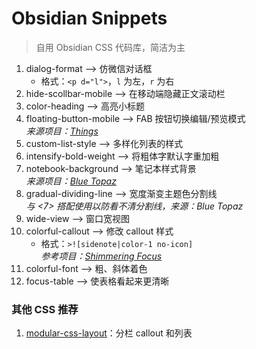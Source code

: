 # Obsidian Snippets
> 自用 Obsidian CSS 代码库，简洁为主

1. dialog-format --> 仿微信对话框
    - 格式：`<p d="l">`，`l` 为左，`r` 为右
2. hide-scollbar-mobile --> 在移动端隐藏正文滚动栏
3. color-heading --> 高亮小标题
4. floating-button-mobile --> FAB 按钮切换编辑/预览模式
<br>*来源项目：[Things](https://github.com/colineckert/obsidian-things)*
5. custom-list-style --> 多样化列表的样式
6. intensify-bold-weight --> 将粗体字默认字重加粗
7. notebook-background --> 笔记本样式背景
<br>*来源项目：[Blue Topaz](https://github.com/PKM-er/Blue-Topaz_Obsidian-css)*
8. gradual-dividing-line --> 宽度渐变主题色分割线
<br>*与 <7> 搭配使用以防看不清分割线，来源：Blue Topaz*
9. wide-view --> 窗口宽视图
10. colorful-callout --> 修改 callout 样式
    - 格式：`>![sidenote|color-1 no-icon]`
<br>*参考项目：[Shimmering Focus](https://github.com/chrisgrieser/shimmering-focus)*
11. colorful-font --> 粗、斜体着色
12. focus-table --> 使表格看起来更清晰

### 其他 CSS 推荐

1. [modular-css-layout](https://github.com/efemkay/obsidian-modular-css-layout)：分栏 callout 和列表
